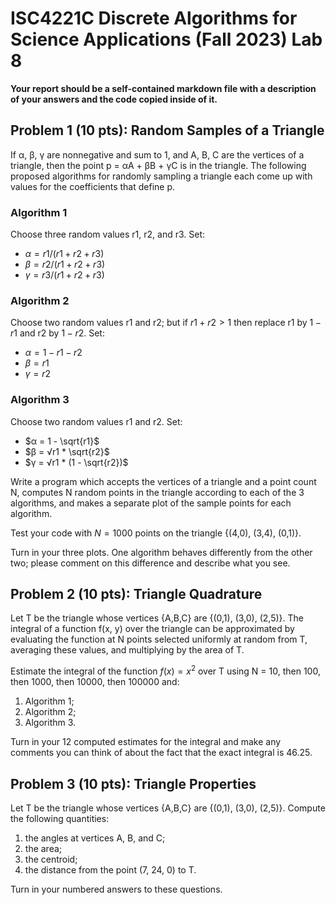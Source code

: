 # ISC4221C Discrete Algorithms for Science Applications (Fall 2023) Lab 8

**Your report should be a self-contained markdown file with a description of your answers and the code copied inside of it.**

## Problem 1 (10 pts): Random Samples of a Triangle
If α, β, γ are nonnegative and sum to 1, and A, B, C are the vertices of a triangle, then the point p = αA + βB + γC is in the triangle. The following proposed algorithms for randomly sampling a triangle each come up with values for the coefficients that define p.

### Algorithm 1
Choose three random values r1, r2, and r3. Set:
- $α = r1 / (r1 + r2 + r3)$
- $β = r2 / (r1 + r2 + r3)$
- $γ = r3 / (r1 + r2 + r3)$

### Algorithm 2
Choose two random values r1 and r2; but if $r1 + r2 > 1$ then replace r1 by $1 - r1$ and r2 by $1 - r2$. Set:
- $α = 1 - r1 - r2$
- $β = r1$
- $γ = r2$

### Algorithm 3
Choose two random values r1 and r2. Set:
- $α = 1 - \sqrt{r1}$
- $β = √r1 * \sqrt{r2}$
- $γ = √r1 * (1 - \sqrt{r2})$

Write a program which accepts the vertices of a triangle and a point count N, computes N random points in the triangle according to each of the 3 algorithms, and makes a separate plot of the sample points for each algorithm.

Test your code with $N=1000$ points on the triangle {(4,0), (3,4), (0,1)}.

Turn in your three plots. One algorithm behaves differently from the other two; please comment on this difference and describe what you see.

## Problem 2 (10 pts): Triangle Quadrature

Let T be the triangle whose vertices {A,B,C} are {(0,1), (3,0), (2,5)}. The integral of a function f(x, y) over the triangle can be approximated by evaluating the function at N points selected uniformly at random from T, averaging these values, and multiplying by the area of T.

Estimate the integral of the function $f(x) = x^2$ over T using N = 10, then 100, then 1000, then 10000, then 100000 and:
1. Algorithm 1;
2. Algorithm 2;
3. Algorithm 3.

Turn in your 12 computed estimates for the integral and make any comments you can think of about the fact that the exact integral is 46.25.

## Problem 3 (10 pts): Triangle Properties

Let T be the triangle whose vertices {A,B,C} are {(0,1), (3,0), (2,5)}. Compute the following quantities:
1. the angles at vertices A, B, and C;
2. the area;
3. the centroid;
4. the distance from the point (7, 24, 0) to T.

Turn in your numbered answers to these questions.
